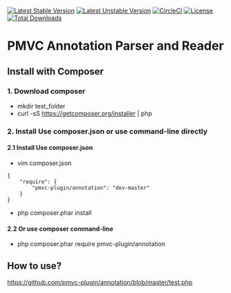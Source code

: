 [![Latest Stable Version](https://poser.pugx.org/pmvc-plugin/annotation/v/stable)](https://packagist.org/packages/pmvc-plugin/annotation) 
[![Latest Unstable Version](https://poser.pugx.org/pmvc-plugin/annotation/v/unstable)](https://packagist.org/packages/pmvc-plugin/annotation) 
[![CircleCI](https://circleci.com/gh/pmvc-plugin/annotation/tree/master.svg?style=svg)](https://circleci.com/gh/pmvc-plugin/annotation/tree/master)
[![License](https://poser.pugx.org/pmvc-plugin/annotation/license)](https://packagist.org/packages/pmvc-plugin/annotation)
[![Total Downloads](https://poser.pugx.org/pmvc-plugin/annotation/downloads)](https://packagist.org/packages/pmvc-plugin/annotation) 

PMVC Annotation Parser and Reader
===============

## Install with Composer
### 1. Download composer
   * mkdir test_folder
   * curl -sS https://getcomposer.org/installer | php

### 2. Install Use composer.json or use command-line directly
#### 2.1 Install Use composer.json
   * vim composer.json
```
{
    "require": {
        "pmvc-plugin/annotation": "dev-master"
    }
}
```
   * php composer.phar install

#### 2.2 Or use composer command-line
   * php composer.phar require pmvc-plugin/annotation

## How to use?
https://github.com/pmvc-plugin/annotation/blob/master/test.php
